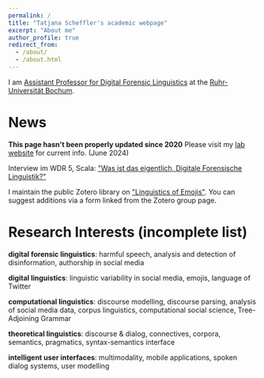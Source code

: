 ```yaml
---
permalink: /
title: "Tatjana Scheffler's academic webpage"
excerpt: "About me"
author_profile: true
redirect_from: 
  - /about/
  - /about.html
---
```




I am [Assistant Professor for Digital Forensic Linguistics](http://staff.germanistik.rub.de/digitale-forensische-linguistik/) at the [Ruhr-Universität Bochum](https://www.ruhr-uni-bochum.de/).

News
====

**This page hasn't been properly updated since 2020** Please visit my [lab website](http://staff.germanistik.rub.de/digitale-forensische-linguistik/) for current info. (June 2024)

Interview im WDR 5, Scala: ["Was ist das eigentlich, Digitale Forensische Linguistik?"](https://www1.wdr.de/mediathek/audio/wdr5/wdr5-scala-hintergrund/audio-auf-den-spuren-der-sprache-im-netz-100.html)

I maintain the public Zotero library on ["Linguistics of Emojis"](https://www.zotero.org/groups/2613859/linguistics_of_emojis). You can suggest additions via a form linked from the Zotero group page. 


Research Interests (incomplete list)
=====

**digital forensic linguistics**: harmful speech, analysis and detection of disinformation, authorship in social media

**digital linguistics**: linguistic variability in social media, emojis, language of Twitter

**computational linguistics**: discourse modelling, discourse parsing, analysis of social media data, corpus linguistics, computational social science, Tree-Adjoining Grammar

**theoretical linguistics**: discourse & dialog, connectives, corpora, semantics, pragmatics, syntax-semantics interface

**intelligent user interfaces**: multimodality, mobile applications, spoken dialog systems, user modelling
